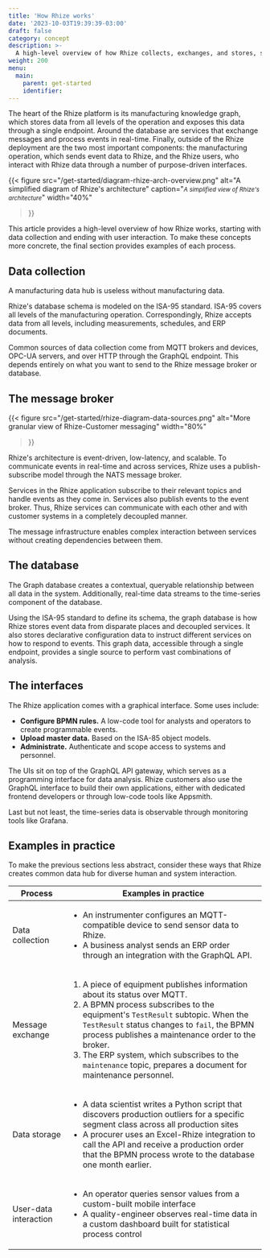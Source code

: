```yaml
---
title: 'How Rhize works'
date: '2023-10-03T19:39:39-03:00'
draft: false
category: concept
description: >-
  A high-level overview of how Rhize collects, exchanges, and stores, starting with data collection and ending with user interaction.
weight: 200
menu:
  main:
    parent: get-started
    identifier:
---
```


The heart of the Rhize platform is its manufacturing knowledge graph, which stores data from all levels of the operation and exposes this data through a single endpoint.
Around the database are services that exchange messages and process events in real-time.
Finally, outside of the Rhize deployment are the two most important components: the manufacturing operation, which sends event data to Rhize, and the Rhize users, who interact with Rhize data through a number of purpose-driven interfaces.

{{< figure
src="/get-started/diagram-rhize-arch-overview.png"
alt="A simplified diagram of Rhize's architecture"
caption="<em><small>A simplified view of Rhize's architecture</small></em>"
width="40%"
>}}

This article provides a high-level overview of how Rhize works, starting with data collection and ending with user interaction.
To make these concepts more concrete, the final section provides examples of each process.

## Data collection

A manufacturing data hub is useless without manufacturing data.

Rhize's database schema is modeled on the ISA-95 standard.
ISA-95 covers all levels of the manufacturing operation.
Correspondingly, Rhize accepts data from all levels, including measurements, schedules, and ERP documents.

Common sources of data collection come from MQTT brokers and devices, OPC-UA servers, and over HTTP through the GraphQL endpoint.
This depends entirely on what you want to send to the Rhize message broker or database.


## The message broker

{{< figure
src="/get-started/rhize-diagram-data-sources.png"
alt="More granular view of Rhize-Customer messaging"
width="80%"
>}}

Rhize's architecture is event-driven, low-latency, and scalable.
To communicate events in real-time and across services, Rhize uses a publish-subscribe model through the NATS message broker.

Services in the Rhize application subscribe to their relevant topics and handle events as they come in.
Services also publish events to the event broker.
Thus, Rhize services can communicate with each other and with customer systems in a completely decoupled manner.

The message infrastructure enables complex interaction between services without creating dependencies between them.

## The database

The Graph database creates a contextual, queryable relationship between all data in the system.
Additionally, real-time data streams to the time-series component of the database.

Using the ISA-95 standard to define its schema, the graph database is how Rhize stores event data from disparate places and decoupled services.
It also stores declarative configuration data to instruct different services on how to respond to events.
This graph data, accessible through a single endpoint, provides a single source to perform vast combinations of analysis.

## The interfaces

The Rhize application comes with a graphical interface.
Some uses include:
- **Configure BPMN rules.** A low-code tool for analysts and operators to create programmable events.
- **Upload master data.**  Based on the ISA-85 object models.
- **Administrate.** Authenticate and scope access to systems and personnel.

The UIs sit on top of the GraphQL API gateway, which serves as a programming interface for data analysis.
Rhize customers also use the GraphQL interface to build their own applications, either with dedicated frontend developers or through low-code tools like Appsmith.

Last but not least, the time-series data is observable through monitoring tools like Grafana.

## Examples in practice

To make the previous sections less abstract, consider these ways that Rhize creates common data hub for diverse human and system interaction.

|Process| Examples in practice|
|-|-|
|Data collection| <ul><li>An instrumenter configures an MQTT-compatible device to send sensor data to Rhize.</li><li> A business analyst sends an ERP order through an integration with the GraphQL API.</li></ul>|
|Message exchange| <ol> <li> A piece of equipment publishes information about its status over MQTT.</li> <li> A BPMN process subscribes to the equipment's `TestResult` subtopic. When the `TestResult` status changes to `fail`, the BPMN process publishes a maintenance order to the broker.</li> <li>The ERP system, which subscribes to the `maintenance` topic, prepares a document for maintenance personnel.</li> </ol> |
|Data storage| <ul><li>A data scientist writes a Python script that discovers production outliers for a specific segment class across all production sites</li><li>A procurer uses an Excel-Rhize integration to call the API and receive a production order that the BPMN process wrote to the database one month earlier.</li></ul> |
| User-data interaction | <ul><li>An operator queries sensor values from a custom-built mobile interface</li><li>A quality-engineer observes real-time data in a custom dashboard built for statistical process control</li></ul>|
